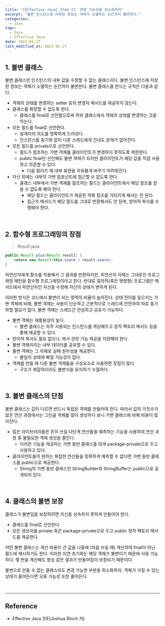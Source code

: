 ```yaml
---
title: "[Effective Java] Item 17. 변경 가능성을 최소화하라"
excerpt: "불변 인스턴스에 저장된 정보는 객체가 소멸하는 순간까지 불변한다."
categories:
  - Java
tags:
  - Java
  - Effective Java
date: 2021-01-27
last_modified_at: 2021-01-27
---
```


## 1. 불변 클래스

불변 클래스란 인스턴스의 내부 값을 수정할 수 없는 클래스이다. 불변 인스턴스에 저장된 정보는 객체가 소멸하는 순간까지 불변한다. 불변 클래스를 만드는 규칙은 다음과 같다.

* 객체의 상태를 변경하는 setter 등의 변경자 메서드를 제공하지 않는다.
* 클래스를 확장할 수 없도록 한다.
  * 클래스를 final로 선언함으로써 하위 클래스에서 객체의 상태를 변경하는 것을 막는다.
* 모든 필드를 final로 선언한다.
  * 설계자의 의도를 명확하게 드러낸다.
  * 인스턴스를 동기화 없이 다른 스레드에게 건네도 문제가 없어진다.
* 모든 필드를 private으로 선언한다.
  * 필드가 참조하는 가변 객체를 클라이언트가 변경하지 못하도록 제한한다.
  * public final만 선언해도 불변 객체가 되지만 클라이언트가 해당 값을 직접 사용하고 의존할 수 있다.
    * 다음 릴리즈 때 내부 표현을 자유롭게 바꾸기 어려워진다.
* 자신 외에는 내부의 가변 컴포넌트에 접근할 수 없도록 한다.
  * 클래스 내부에서 가변 객체를 참조하는 필드는 클라이언트에서 해당 참조를 얻을 수 없도록 해야 한다.
    * 해당 필드는 클라이언트가 제공한 객체 참조를 가리키게 해서는 안 된다.
    * 접근자 메서드가 해당 필드를 그대로 반환해서도 안 된며, 방어적 복사를 수행해야 한다.

<br>

## 2. 함수형 프로그래밍의 장점

> Result.java

```java
public Result plus(Result result) {
    return new Result(this.score + result.score);
}
```

피연산자에게 함수를 적용해서 그 결과를 반환하지만, 피연산자 자체는 그대로인 프로그래밍 패턴을 함수형 프로그래밍이라고 한다. 반대로 절차적(혹은 명령형) 프로그램은 메서드에서 피연산자인 자신을 수정해 자신의 상태가 변하게 된다.

이러한 방식은 코드에서 불변이 되는 영역의 비율이 높아진다. 상태 전이를 일으키는 가변 객체에 비해, 불변 객체는 사용이 단순하고 근본적으로 스레드에 안전하여 따로 동기화할 필요가 없다. 불변 객체는 스레드간 안심하고 공유가 가능하다.

* 불변 객체는 재활용성이 높다.
  * 불변 클래스는 자주 사용되는 인스턴스를 캐싱해두고 정적 팩토리 메서드 등을 통해 제공할 수 있다.
* 방어적 복사도 필요 없으나, 복사 관련 기능 제공을 지양해야 한다.
* 불변 객체끼리는 내부 데이터를 공유할 수 있다.
* 불변 객체는 그 자체로 실패 원자성을 제공한다.
  * 불일치 상태에 빠질 가능성이 없다.
* 객체를 만들 때 다른 불변 객체들을 구성요소로 사용하면 장점이 많다.
  * 구조가 복잡하더라도 불변식을 유지하기 수월하다.

<br>

## 3. 불변 클래스의 단점

불변 클래스는 값이 다르면 반드시 독립된 객체를 만들어야 한다. 따라서 값의 가짓수가 많은 연산 과정에서는 그만큼 객체를 많이 생성하다 보니 가변 클래스에 비해 비용이 많아진다.

* 많은 라이브러리들은 흔히 쓰일 다단계 연산들을 예측하는 기능을 사용하여 연산 과정 중 불필요한 객체 생성을 줄인다.
  * 이러한 기능을 제공하는 가변 동반 클래스를 대게 package-private으로 두고 사용하고 있다.
* 클라이언트들이 원하는 복잡한 연산들을 정확하게 예측할 수 없다면 가변 동반 클래스를 public으로 제공한다.
  * String의 가변 동반 클래스인 StringBuilder와 StringBuffer는 public으로 공개되어 있다.

<br>

## 4. 클래스의 불변 보장

클래스가 불변임을 보장하려면 자신을 상속하지 못하게 만들어야 한다.

* 클래스를 final로 선언한다.
* 모든 생성자를 private 혹은 package-private으로 두고 public 정적 팩토리 메서드를 제공한다.

어떤 불변 클래스는 계산 비용이 큰 값을 나중에 (처음 쓰일 때) 계산하여 final이 아닌 필드에 캐시하기도 한다. 이러한 지연 초기화는 해당 객체가 불변이기 때문에 사용 가능하다. 몇 번을 계산해도 항상 같은 결과가 만들어짐이 보장되기 때문이다.

불변으로 만들 수 없는 클래스라도 변경 가능한 부분을 최소화하자. 객체가 가질 수 있는 상태가 줄어든다면 오류 가능성 또한 줄어든다.

<br>

---

## Reference

* Effective Java 3/E(Joshua Bloch 저)
